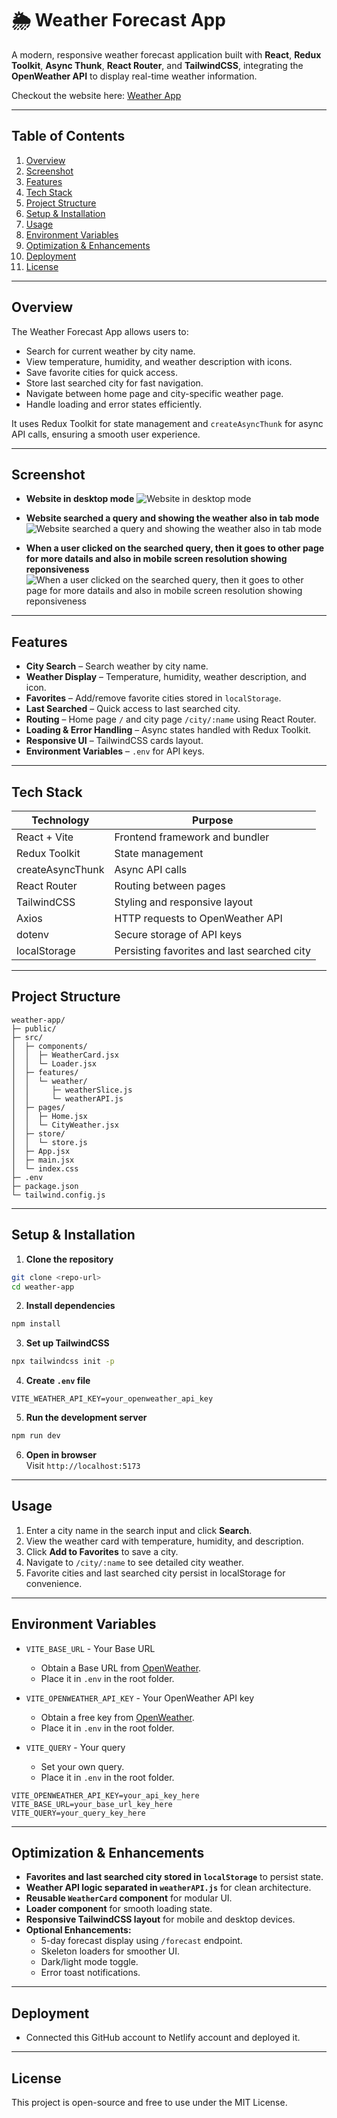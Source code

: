 # 🌦️ Weather Forecast App

A modern, responsive weather forecast application built with **React**, **Redux Toolkit**, **Async Thunk**, **React Router**, and **TailwindCSS**, integrating the **OpenWeather API** to display real-time weather information.

Checkout the website here: [Weather App](https://boisterous-semifreddo-9383dc.netlify.app/)

---

## Table of Contents
1. [Overview](#overview)
2. [Screenshot](#screenshot)
3. [Features](#features)
4. [Tech Stack](#tech-stack)
5. [Project Structure](#project-structure)
6. [Setup & Installation](#setup--installation)
7. [Usage](#usage)
8. [Environment Variables](#environment-variables)
9. [Optimization & Enhancements](#optimization--enhancements)
10. [Deployment](#deployment)
11. [License](#license)

---

## Overview

The Weather Forecast App allows users to:

- Search for current weather by city name.
- View temperature, humidity, and weather description with icons.
- Save favorite cities for quick access.
- Store last searched city for fast navigation.
- Navigate between home page and city-specific weather page.
- Handle loading and error states efficiently.

It uses Redux Toolkit for state management and `createAsyncThunk` for async API calls, ensuring a smooth user experience.

---

## Screenshot
- **Website in desktop mode**
![Website in desktop mode](./public/img1.png)

- **Website searched a query and showing the weather also in tab mode**
![Website searched a query and showing the weather also in tab mode](./public/img2.png)

- **When a user clicked on the searched query, then it goes to other page for more datails and also in mobile screen resolution showing reponsiveness**
![When a user clicked on the searched query, then it goes to other page for more datails and also in mobile screen resolution showing reponsiveness](./public/img3.png)

---

## Features

- **City Search** – Search weather by city name.
- **Weather Display** – Temperature, humidity, weather description, and icon.
- **Favorites** – Add/remove favorite cities stored in `localStorage`.
- **Last Searched** – Quick access to last searched city.
- **Routing** – Home page `/` and city page `/city/:name` using React Router.
- **Loading & Error Handling** – Async states handled with Redux Toolkit.
- **Responsive UI** – TailwindCSS cards layout.
- **Environment Variables** – `.env` for API keys.

---

## Tech Stack

| Technology | Purpose |
|------------|---------|
| React + Vite | Frontend framework and bundler |
| Redux Toolkit | State management |
| createAsyncThunk | Async API calls |
| React Router | Routing between pages |
| TailwindCSS | Styling and responsive layout |
| Axios | HTTP requests to OpenWeather API |
| dotenv | Secure storage of API keys |
| localStorage | Persisting favorites and last searched city |

---

## Project Structure

```
weather-app/
├─ public/
├─ src/
│  ├─ components/
│  │  ├─ WeatherCard.jsx
│  │  └─ Loader.jsx
│  ├─ features/
│  │  └─ weather/
│  │     ├─ weatherSlice.js
│  │     └─ weatherAPI.js
│  ├─ pages/
│  │  ├─ Home.jsx
│  │  └─ CityWeather.jsx
│  ├─ store/
│  │  └─ store.js
│  ├─ App.jsx
│  ├─ main.jsx
│  └─ index.css
├─ .env
├─ package.json
└─ tailwind.config.js
```

---

## Setup & Installation

1. **Clone the repository**

```bash
git clone <repo-url>
cd weather-app
```

2. **Install dependencies**

```bash
npm install
```

3. **Set up TailwindCSS**

```bash
npx tailwindcss init -p
```

4. **Create `.env` file**

```
VITE_WEATHER_API_KEY=your_openweather_api_key
```

5. **Run the development server**

```bash
npm run dev
```

6. **Open in browser**  
Visit `http://localhost:5173`

---

## Usage

1. Enter a city name in the search input and click **Search**.
2. View the weather card with temperature, humidity, and description.
3. Click **Add to Favorites** to save a city.
4. Navigate to `/city/:name` to see detailed city weather.
5. Favorite cities and last searched city persist in localStorage for convenience.

---

## Environment Variables

- `VITE_BASE_URL` - Your Base URL
  - Obtain a Base URL from [OpenWeather](https://openweathermap.org/api).
  - Place it in `.env` in the root folder.

- `VITE_OPENWEATHER_API_KEY` - Your OpenWeather API key
  - Obtain a free key from [OpenWeather](https://openweathermap.org/api).
  - Place it in `.env` in the root folder.

- `VITE_QUERY` - Your query
  - Set your own query.
  - Place it in `.env` in the root folder.

```env
VITE_OPENWEATHER_API_KEY=your_api_key_here
VITE_BASE_URL=your_base_url_key_here
VITE_QUERY=your_query_key_here
```

---

## Optimization & Enhancements

- **Favorites and last searched city stored in `localStorage`** to persist state.  
- **Weather API logic separated in `weatherAPI.js`** for clean architecture.  
- **Reusable `WeatherCard` component** for modular UI.  
- **Loader component** for smooth loading state.  
- **Responsive TailwindCSS layout** for mobile and desktop devices.  
- **Optional Enhancements:**  
  - 5-day forecast display using `/forecast` endpoint.  
  - Skeleton loaders for smoother UI.  
  - Dark/light mode toggle.  
  - Error toast notifications.  

---

## Deployment
- Connected this GitHub account to Netlify account and deployed it.

---

## License

This project is open-source and free to use under the MIT License.
